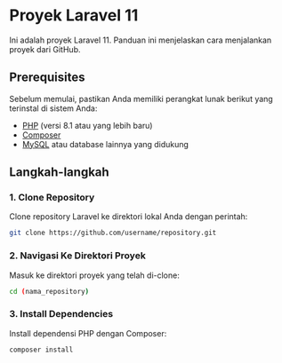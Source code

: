 # Proyek Laravel 11

Ini adalah proyek Laravel 11. Panduan ini menjelaskan cara menjalankan proyek dari GitHub.

## Prerequisites

Sebelum memulai, pastikan Anda memiliki perangkat lunak berikut yang terinstal di sistem Anda:

- [PHP](https://www.php.net/) (versi 8.1 atau yang lebih baru)
- [Composer](https://getcomposer.org/)
- [MySQL](https://www.mysql.com/) atau database lainnya yang didukung

## Langkah-langkah

### 1. Clone Repository

Clone repository Laravel ke direktori lokal Anda dengan perintah:

```bash
git clone https://github.com/username/repository.git
```


### 2. Navigasi Ke Direktori Proyek

Masuk ke direktori proyek yang telah di-clone:

```bash
cd (nama_repository)
```

### 3. Install Dependencies

Install dependensi PHP dengan Composer:

```bash
composer install
```

